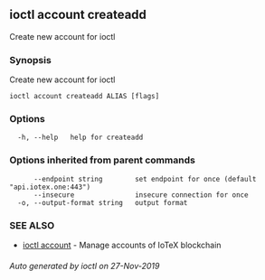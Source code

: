 ## ioctl account createadd

Create new account for ioctl

### Synopsis

Create new account for ioctl

```
ioctl account createadd ALIAS [flags]
```

### Options

```
  -h, --help   help for createadd
```

### Options inherited from parent commands

```
      --endpoint string        set endpoint for once (default "api.iotex.one:443")
      --insecure               insecure connection for once
  -o, --output-format string   output format
```

### SEE ALSO

* [ioctl account](ioctl_account.md)	 - Manage accounts of IoTeX blockchain

###### Auto generated by ioctl on 27-Nov-2019
